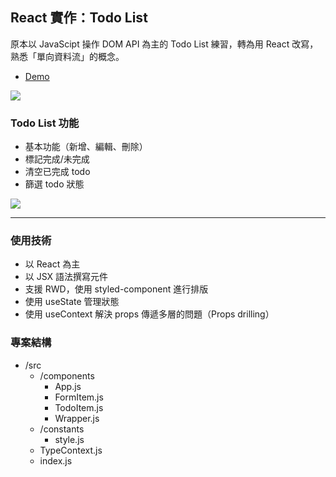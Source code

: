 ## React 實作：Todo List
原本以 JavaScipt 操作 DOM API 為主的 Todo List 練習，轉為用 React 改寫，熟悉「單向資料流」的概念。
- [Demo](https://zoeaeen13.github.io/react-todolist/#/)

![](https://i.imgur.com/LMneWVU.gif)

### Todo List 功能
- 基本功能（新增、編輯、刪除）
- 標記完成/未完成
- 清空已完成 todo
- 篩選 todo 狀態

![](https://i.imgur.com/FuVrSjM.jpg)


---

### 使用技術
- 以 React 為主
- 以 JSX 語法撰寫元件
- 支援 RWD，使用 styled-component 進行排版
- 使用 useState 管理狀態
- 使用 useContext 解決 props 傳遞多層的問題（Props drilling）


### 專案結構
- /src
    - /components
        - App.js
        - FormItem.js
        - TodoItem.js
        - Wrapper.js
    - /constants
        - style.js
    - TypeContext.js
    - index.js

